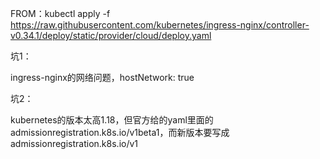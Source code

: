 FROM：kubectl apply -f https://raw.githubusercontent.com/kubernetes/ingress-nginx/controller-v0.34.1/deploy/static/provider/cloud/deploy.yaml

坑1：

ingress-nginx的网络问题，hostNetwork: true

坑2：

kubernetes的版本太高1.18，但官方给的yaml里面的admissionregistration.k8s.io/v1beta1，而新版本要写成admissionregistration.k8s.io/v1
